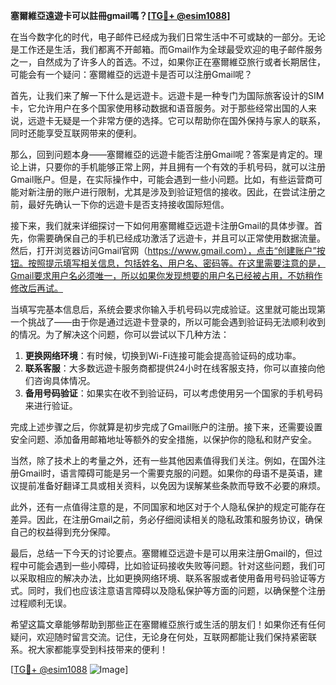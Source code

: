 **塞爾維亞遠遊卡可以註冊gmail嗎？[[TG💪+ @esim1088](https://t.me/s/esim1088)]**

在当今数字化的时代，电子邮件已经成为我们日常生活中不可或缺的一部分。无论是工作还是生活，我们都离不开邮箱。而Gmail作为全球最受欢迎的电子邮件服务之一，自然成为了许多人的首选。不过，如果你正在塞爾維亞旅行或者长期居住，可能会有一个疑问：塞爾維亞的远遊卡是否可以注册Gmail呢？

首先，让我们来了解一下什么是远遊卡。远遊卡是一种专门为国际旅客设计的SIM卡，它允许用户在多个国家使用移动数据和语音服务。对于那些经常出国的人来说，远遊卡无疑是一个非常方便的选择。它可以帮助你在国外保持与家人的联系，同时还能享受互联网带来的便利。

那么，回到问题本身——塞爾維亞的远遊卡能否注册Gmail呢？答案是肯定的。理论上讲，只要你的手机能够正常上网，并且拥有一个有效的手机号码，就可以注册Gmail账户。但是，在实际操作中，可能会遇到一些小问题。比如，有些运营商可能对新注册的账户进行限制，尤其是涉及到验证短信的接收。因此，在尝试注册之前，最好先确认一下你的远遊卡是否支持接收国际短信。

接下来，我们就来详细探讨一下如何用塞爾維亞远遊卡注册Gmail的具体步骤。首先，你需要确保自己的手机已经成功激活了远遊卡，并且可以正常使用数据流量。然后，打开浏览器访问Gmail官网（https://www.gmail.com），点击“创建账户”按钮。按照提示填写相关信息，包括姓名、用户名、密码等。在这里需要注意的是，Gmail要求用户名必须唯一，所以如果你发现想要的用户名已经被占用，不妨稍作修改后再试。

当填写完基本信息后，系统会要求你输入手机号码以完成验证。这里就可能出现第一个挑战了——由于你是通过远遊卡登录的，所以可能会遇到验证码无法顺利收到的情况。为了解决这个问题，你可以尝试以下几种方法：

1. **更换网络环境**：有时候，切换到Wi-Fi连接可能会提高验证码的成功率。
2. **联系客服**：大多数远遊卡服务商都提供24小时在线客服支持，你可以直接向他们咨询具体情况。
3. **备用号码验证**：如果实在收不到验证码，可以考虑使用另一个国家的手机号码来进行验证。

完成上述步骤之后，你就算是初步完成了Gmail账户的注册。接下来，还需要设置安全问题、添加备用邮箱地址等额外的安全措施，以保护你的隐私和财产安全。

当然，除了技术上的考量之外，还有一些其他因素值得我们关注。例如，在国外注册Gmail时，语言障碍可能是另一个需要克服的问题。如果你的母语不是英语，建议提前准备好翻译工具或相关资料，以免因为误解某些条款而导致不必要的麻烦。

此外，还有一点值得注意的是，不同国家和地区对于个人隐私保护的规定可能存在差异。因此，在注册Gmail之前，务必仔细阅读相关的隐私政策和服务协议，确保自己的权益得到充分保障。

最后，总结一下今天的讨论要点。塞爾維亞远遊卡是可以用来注册Gmail的，但过程中可能会遇到一些小障碍，比如验证码接收失败等问题。针对这些问题，我们可以采取相应的解决办法，比如更换网络环境、联系客服或者使用备用号码验证等方式。同时，我们也应该注意语言障碍以及隐私保护等方面的问题，以确保整个注册过程顺利无误。

希望这篇文章能够帮助到那些正在塞爾維亞旅行或生活的朋友们！如果你还有任何疑问，欢迎随时留言交流。记住，无论身在何处，互联网都能让我们保持紧密联系。祝大家都能享受到科技带来的便利！

[[TG💪+ @esim1088](https://t.me/s/esim1088) ![Image](https://i.postimg.cc/4NQfJmqS/Snipaste-2025-05-13-00-14-12.png)]